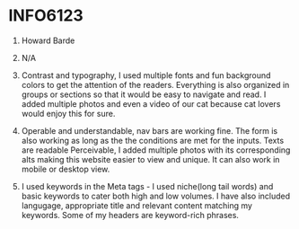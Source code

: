 # INFO6123
1. Howard Barde
2. N/A
3. Contrast and typography, I used multiple fonts and fun background colors to get the attention of the readers. Everything is also organized in groups or sections so that it would be easy to navigate and read. I added multiple photos and even a video of our cat because cat lovers would enjoy this for sure.

4. Operable and understandable, nav bars are working fine. The form is also working as long as the the conditions are met for the inputs. Texts are readable Perceivable, I added multiple photos with its corresponding alts making this website easier to view and unique. It can also work in mobile or desktop view. 

5. I used keywords in the Meta tags - I used niche(long tail words) and basic keywords to cater both high and low volumes. I have also included langugage, appropriate title and relevant content matching my keywords. Some of my headers are keyword-rich phrases. 

